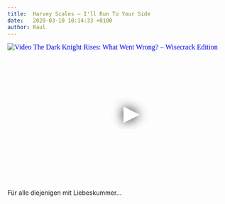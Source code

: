 ```yaml
---
title:  Harvey Scales ‎– I'll Run To Your Side
date:   2020-03-10 10:14:33 +0100
author: Raul
---
```

<iframe
  width="560"
  height="315"
  src="https://www.youtube.com/embed/hA7HFImVoWk"
  srcdoc="<style>*{padding:0;margin:0;overflow:hidden}html,body{height:100%}img,span{position:absolute;width:100%;top:0;bottom:0;margin:auto}span{height:1.5em;text-align:center;font:48px/1.5 sans-serif;color:white;text-shadow:0 0 0.5em black}</style><a href=https://www.youtube.com/embed/hA7HFImVoWk?autoplay=1><img src=https://img.youtube.com/vi/hA7HFImVoWk/hqdefault.jpg alt='Video The Dark Knight Rises: What Went Wrong? – Wisecrack Edition'><span>▶</span></a>"
  frameborder="0"
  allow="accelerometer; autoplay; encrypted-media; gyroscope; picture-in-picture"
  allowfullscreen
></iframe>

Für alle diejenigen mit Liebeskummer…